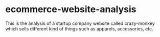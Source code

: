 # ecommerce-website-analysis

This is the analysis of a startup company website called crazy-monkey which sells different kind of things such as apparels, accessories, etc.
